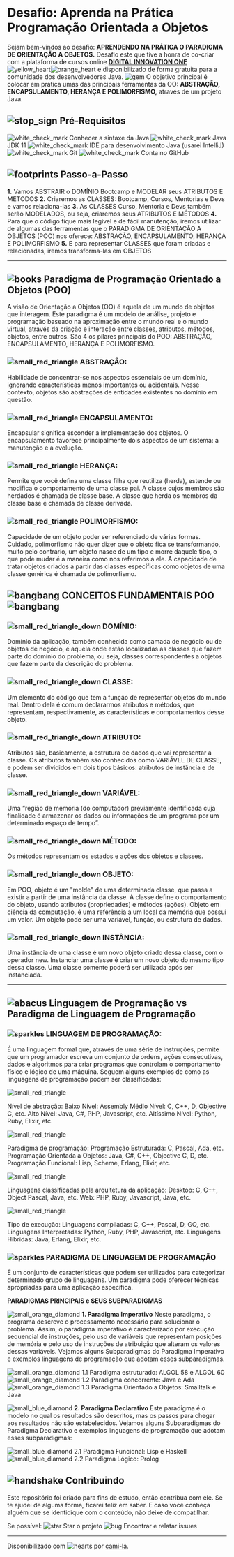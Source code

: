 # Desafio: Aprenda na Prática Programação Orientada a Objetos

Sejam bem-vindos ao desafio: **APRENDENDO NA PRÁTICA O PARADIGMA DE ORIENTAÇÃO A OBJETOS.**
Desafio este que tive a honra de co-criar com a plataforma de cursos online **[DIGITAL INNOVATION ONE](https://web.digitalinnovation.one/)** ![yellow_heart](https://github.githubassets.com/images/icons/emoji/unicode/1f49b.png)![orange_heart](https://github.githubassets.com/images/icons/emoji/unicode/1f9e1.png) e disponibilizado de forma gratuita para a comunidade dos desenvolvedores Java.
![gem](https://github.githubassets.com/images/icons/emoji/unicode/1f48e.png) O objetivo principal é colocar em prática umas das principais ferramentas da OO: **ABSTRAÇÃO, ENCAPSULAMENTO, HERANÇA E POLIMORFISMO,** através de um projeto Java.

## ![stop_sign](https://github.githubassets.com/images/icons/emoji/unicode/1f6d1.png) Pré-Requisitos

![white_check_mark](https://github.githubassets.com/images/icons/emoji/unicode/2705.png) Conhecer a sintaxe da Java
![white_check_mark](https://github.githubassets.com/images/icons/emoji/unicode/2705.png) Java JDK 11
![white_check_mark](https://github.githubassets.com/images/icons/emoji/unicode/2705.png) IDE para desenvolvimento Java (usarei IntelliJ)
![white_check_mark](https://github.githubassets.com/images/icons/emoji/unicode/2705.png) Git
![white_check_mark](https://github.githubassets.com/images/icons/emoji/unicode/2705.png) Conta no GitHub

## ![footprints](https://github.githubassets.com/images/icons/emoji/unicode/1f463.png) Passo-a-Passo

**1.** Vamos ABSTRAIR o DOMÍNIO Bootcamp e MODELAR seus ATRIBUTOS E MÉTODOS
**2.** Criaremos as CLASSES: Bootcamp, Cursos, Mentorias e Devs e vamos relaciona-las
**3.** As CLASSES Curso, Mentoria e Devs também serão MODELADOS, ou seja, criaremos seus ATRIBUTOS E MÉTODOS
**4.** Para que o código fique mais legível e de fácil manutenção, iremos utilizar de algumas das ferramentas que o PARADIGMA DE ORIENTAÇÃO A OBJETOS (POO) nos oferece: ABSTRAÇÃO, ENCAPSULAMENTO, HERANÇA E POLIMORFISMO
**5.** E para representar CLASSES que foram criadas e relacionadas, iremos transforma-las em OBJETOS

------

## ![books](https://github.githubassets.com/images/icons/emoji/unicode/1f4da.png) Paradigma de Programação Orientado a Objetos (POO)

A visão de Orientação a Objetos (OO) é aquela de um mundo de objetos que interagem.
Este paradigma é um modelo de análise, projeto e programação baseado na aproximação entre o mundo real e o mundo virtual, através da criação e interação entre classes, atributos, métodos, objetos, entre outros.
São 4  os pilares principais do POO: ABSTRAÇÃO, ENCAPSULAMENTO, HERANÇA E POLIMORFISMO.

### ![small_red_triangle](https://github.githubassets.com/images/icons/emoji/unicode/1f53a.png) ABSTRAÇÃO:

Habilidade de concentrar-se nos aspectos essenciais de um domínio, ignorando características menos importantes ou acidentais. Nesse contexto, objetos são abstrações de entidades existentes no domínio em questão.

### ![small_red_triangle](https://github.githubassets.com/images/icons/emoji/unicode/1f53a.png) ENCAPSULAMENTO:

Encapsular significa esconder a implementação dos objetos. O encapsulamento favorece principalmente dois aspectos de um sistema: a manutenção e a evolução.

### ![small_red_triangle](https://github.githubassets.com/images/icons/emoji/unicode/1f53a.png) HERANÇA:

Permite que você defina uma classe filha que reutiliza (herda), estende ou modifica o comportamento de uma classe pai. A classe cujos membros são herdados é chamada de classe base. A classe que herda os membros da classe base é chamada de classe derivada.

### ![small_red_triangle](https://github.githubassets.com/images/icons/emoji/unicode/1f53a.png) POLIMORFISMO:

Capacidade de um objeto poder ser referenciado de várias formas. Cuidado, polimorfismo não quer dizer que o objeto fica se transformando, muito pelo contrário, um objeto nasce de um tipo e morre daquele tipo, o que pode mudar é a maneira como nos referimos a ele. A capacidade de tratar objetos criados a partir das classes específicas como objetos de uma classe genérica é chamada de polimorfismo.



## ![bangbang](https://github.githubassets.com/images/icons/emoji/unicode/203c.png) CONCEITOS FUNDAMENTAIS POO ![bangbang](https://github.githubassets.com/images/icons/emoji/unicode/203c.png)



### ![small_red_triangle_down](https://github.githubassets.com/images/icons/emoji/unicode/1f53b.png) DOMÍNIO:

Domínio da aplicação, também conhecida como camada de negócio ou de objetos de negócio, é aquela onde estão localizadas as classes que fazem parte do domínio do problema, ou seja, classes correspondentes a objetos que fazem parte da descrição do problema.

### ![small_red_triangle_down](https://github.githubassets.com/images/icons/emoji/unicode/1f53b.png) CLASSE:

Um elemento do código que tem a função de representar objetos do mundo real. Dentro dela é comum declararmos atributos e métodos, que representam, respectivamente, as características e comportamentos desse objeto.

### ![small_red_triangle_down](https://github.githubassets.com/images/icons/emoji/unicode/1f53b.png) ATRIBUTO:

Atributos são, basicamente, a estrutura de dados que vai representar a classe. Os atributos também são conhecidos como VARIÁVEL DE CLASSE, e podem ser divididos em dois tipos básicos: atributos de instância e de classe.

### ![small_red_triangle_down](https://github.githubassets.com/images/icons/emoji/unicode/1f53b.png) VARIÁVEL:

Uma “região de memória (do computador) previamente identificada cuja finalidade é armazenar os dados ou informações de um programa por um determinado espaço de tempo”.

### ![small_red_triangle_down](https://github.githubassets.com/images/icons/emoji/unicode/1f53b.png) MÉTODO:

Os métodos representam os estados e ações dos objetos e classes.

### ![small_red_triangle_down](https://github.githubassets.com/images/icons/emoji/unicode/1f53b.png) OBJETO:

Em POO, objeto é um "molde" de uma determinada classe, que passa a existir a partir de uma instância da classe. A classe define o comportamento do objeto, usando atributos (propriedades) e métodos (ações). Objeto em ciência da computação, é uma referência a um local da memória que possui um valor. Um objeto pode ser uma variável, função, ou estrutura de dados.

### ![small_red_triangle_down](https://github.githubassets.com/images/icons/emoji/unicode/1f53b.png) INSTÂNCIA:

Uma instância de uma classe é um novo objeto criado dessa classe, com o operador new. Instanciar uma classe é criar um novo objeto do mesmo tipo dessa classe. Uma classe somente poderá ser utilizada após ser instanciada.



------



## ![abacus](https://github.githubassets.com/images/icons/emoji/unicode/1f9ee.png) Linguagem de Programação vs Paradigma de Linguagem de Programação



### ![sparkles](https://github.githubassets.com/images/icons/emoji/unicode/2728.png) LINGUAGEM DE PROGRAMAÇÃO:

É uma linguagem formal que, através de uma série de instruções, permite que um programador escreva um conjunto de ordens, ações consecutivas, dados e algoritmos para criar programas que controlam o comportamento físico e lógico de uma máquina.
Seguem alguns exemplos de como as linguagens de programação podem ser classificadas:



![small_red_triangle](https://github.githubassets.com/images/icons/emoji/unicode/1f53a.png)

 Nível de abstração:
Baixo Nível: Assembly
Médio Nível: C, C++, D, Objective C, etc.
Alto Nível: Java, C#, PHP, Javascript, etc.
Altíssimo Nível: Python, Ruby, Elixir, etc.



![small_red_triangle](https://github.githubassets.com/images/icons/emoji/unicode/1f53a.png)

 Paradigma de programação:
Programação Estruturada: C, Pascal, Ada, etc.
Programação Orientada a Objetos: Java, C#, C++, Objective C, D, etc.
Programação Funcional: Lisp, Scheme, Erlang, Elixir, etc.



![small_red_triangle](https://github.githubassets.com/images/icons/emoji/unicode/1f53a.png)

 Linguagens classificadas pela arquitetura da aplicação:
Desktop: C, C++, Object Pascal, Java, etc.
Web: PHP, Ruby, Javascript, Java, etc.



![small_red_triangle](https://github.githubassets.com/images/icons/emoji/unicode/1f53a.png)

 Tipo de execução:
Linguagens compiladas: C, C++, Pascal, D, GO, etc.
Linguagens Interpretadas: Python, Ruby, PHP, Javascript, etc.
Linguagens Hibridas: Java, Erlang, Elixir, etc.

### ![sparkles](https://github.githubassets.com/images/icons/emoji/unicode/2728.png) PARADIGMA DE LINGUAGEM DE PROGRAMAÇÃO

É um conjunto de características que podem ser utilizados para categorizar determinado grupo de linguagens. Um paradigma pode oferecer técnicas apropriadas para uma aplicação específica.

**PARADIGMAS PRINCIPAIS e SEUS SUBPARADIGMAS**

![small_orange_diamond](https://github.githubassets.com/images/icons/emoji/unicode/1f538.png) **1. Paradigma Imperativo**
Neste paradigma, o programa descreve o processamento necessário para solucionar o problema. Assim, o paradigma imperativo é caracterizado por execução sequencial de instruções, pelo uso de variáveis que representam posições de memória e pelo uso de instruções de atribuição que alteram os valores dessas variáveis.
Vejamos alguns Subparadigmas do Paradigma Imperativo e exemplos linguagens de programação que adotam esses subparadigmas.

![small_orange_diamond](https://github.githubassets.com/images/icons/emoji/unicode/1f538.png) 1.1 Paradigma estruturado: ALGOL 58 e ALGOL 60
![small_orange_diamond](https://github.githubassets.com/images/icons/emoji/unicode/1f538.png) 1.2 Paradigma concorrente: Java e Ada
![small_orange_diamond](https://github.githubassets.com/images/icons/emoji/unicode/1f538.png) 1.3 Paradigma Orientado a Objetos: Smalltalk e Java

![small_blue_diamond](https://github.githubassets.com/images/icons/emoji/unicode/1f539.png) **2. Paradigma Declarativo**
Este paradigma é o modelo no qual os resultados são descritos, mas os passos para chegar aos resultados não são estabelecidos.
Vejamos alguns Subparadigmas do Paradigma Declarativo e exemplos linguagens de programação que adotam esses subparadigmas:

![small_blue_diamond](https://github.githubassets.com/images/icons/emoji/unicode/1f539.png) 2.1 Paradigma Funcional: Lisp e Haskell
![small_blue_diamond](https://github.githubassets.com/images/icons/emoji/unicode/1f539.png) 2.2 Paradigma Lógico: Prolog



## ![handshake](https://github.githubassets.com/images/icons/emoji/unicode/1f91d.png) Contribuindo

Este repositório foi criado para fins de estudo, então contribua com ele.
Se te ajudei de alguma forma, ficarei feliz em saber. E caso você conheça alguém que se identidique com o conteúdo, não deixe de compatilhar.

Se possível:
![star](https://github.githubassets.com/images/icons/emoji/unicode/2b50.png) Star o projeto
![bug](https://github.githubassets.com/images/icons/emoji/unicode/1f41b.png) Encontrar e relatar issues

------

Disponibilizado com ![hearts](https://github.githubassets.com/images/icons/emoji/unicode/2665.png) por [cami-la](https://www.linkedin.com/in/cami-la/).